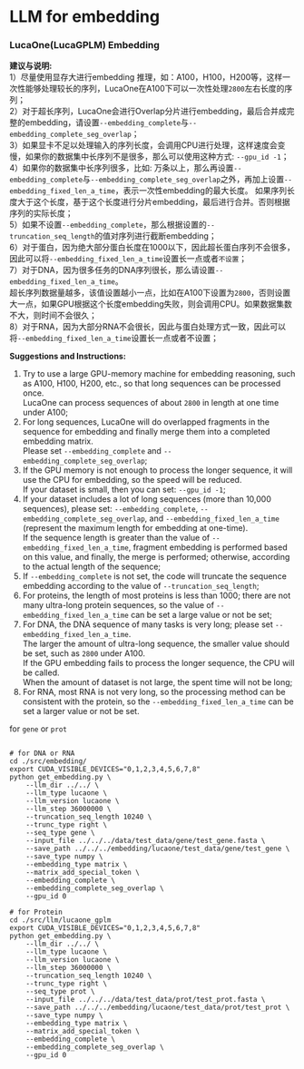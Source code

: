 # LLM for embedding     

### LucaOne(LucaGPLM) Embedding     

**建议与说明:**         
1）尽量使用显存大进行embedding 推理，如：A100，H100，H200等，这样一次性能够处理较长的序列，LucaOne在A100下可以一次性处理`2800`左右长度的序列；   
2）对于超长序列，LucaOne会进行Overlap分片进行embedding，最后合并成完整的embedding，请设置`--embedding_complete`与`--embedding_complete_seg_overlap`；    
3）如果显卡不足以处理输入的序列长度，会调用CPU进行处理，这样速度会变慢，如果你的数据集中长序列不是很多，那么可以使用这种方式: `--gpu_id -1`；      
4）如果你的数据集中长序列很多，比如: 万条以上，那么再设置`--embedding_complete`与`--embedding_complete_seg_overlap`之外，再加上设置`--embedding_fixed_len_a_time`，表示一次性embedding的最大长度。
如果序列长度大于这个长度，基于这个长度进行分片embedding，最后进行合并。否则根据序列的实际长度；    
5）如果不设置`--embedding_complete`，那么根据设置的`--truncation_seq_length`的值对序列进行截断embedding；  
6）对于蛋白，因为绝大部分蛋白长度在1000以下，因此超长蛋白序列不会很多，因此可以将`--embedding_fixed_len_a_time`设置长一点或者`不设置`；    
7）对于DNA，因为很多任务的DNA序列很长，那么请设置`--embedding_fixed_len_a_time`。    
超长序列数据量越多，该值设置越小一点，比如在A100下设置为`2800`，否则设置大一点，如果GPU根据这个长度embedding失败，则会调用CPU。如果数据集数不大，则时间不会很久；          
8）对于RNA，因为大部分RNA不会很长，因此与蛋白处理方式一致，因此可以将`--embedding_fixed_len_a_time`设置长一点或者不设置；

**Suggestions and Instructions:**
1) Try to use a large GPU-memory machine for embedding reasoning, such as A100, H100, H200, etc., so that long sequences can be processed once.       
   LucaOne can process sequences of about `2800` in length at one time under A100;
2) For long sequences, LucaOne will do overlapped fragments in the sequence for embedding and finally merge them into a completed embedding matrix.        
   Please set `--embedding_complete` and `--embedding_complete_seg_overlap`;
3) If the GPU memory is not enough to process the longer sequence, it will use the CPU for embedding, so the speed will be reduced.       
   If your dataset is small, then you can set: `--gpu_id -1`;
4) If your dataset includes a lot of long sequences (more than 10,000 sequences), please set: `--embedding_complete`, `--embedding_complete_seg_overlap`, and `--embedding_fixed_len_a_time` (represent the maximum length for embedding at one-time).       
   If the sequence length is greater than the value of `--embedding_fixed_len_a_time`, fragment embedding is performed based on this value, and finally, the merge is performed; otherwise, according to the actual length of the sequence;
5) If `--embedding_complete` is not set, the code will truncate the sequence embedding according to the value of `--truncation_seq_length`;
6) For proteins, the length of most proteins is less than 1000; there are not many ultra-long protein sequences, so the value of `--embedding_fixed_len_a_time` can be set a large value or not be set;
7) For DNA, the DNA sequence of many tasks is very long; please set `--embedding_fixed_len_a_time`.  
   The larger the amount of ultra-long sequence, the smaller value should be set, such as `2800` under A100.      
   If the GPU embedding fails to process the longer sequence, the CPU will be called.      
   When the amount of dataset is not large, the spent time will not be long;
8) For RNA, most RNA is not very long, so the processing method can be consistent with the protein, so the `--embedding_fixed_len_a_time` can be set a larger value or not be set.


for `gene` or `prot`
```

# for DNA or RNA
cd ./src/embedding/
export CUDA_VISIBLE_DEVICES="0,1,2,3,4,5,6,7,8"
python get_embedding.py \
    --llm_dir ../../ \
    --llm_type lucaone \
    --llm_version lucaone \
    --llm_step 36000000 \
    --truncation_seq_length 10240 \
    --trunc_type right \
    --seq_type gene \
    --input_file ../../../data/test_data/gene/test_gene.fasta \
    --save_path ../../../embedding/lucaone/test_data/gene/test_gene \
    --save_type numpy \
    --embedding_type matrix \
    --matrix_add_special_token \
    --embedding_complete \
    --embedding_complete_seg_overlap \
    --gpu_id 0
    
# for Protein
cd ./src/llm/lucaone_gplm
export CUDA_VISIBLE_DEVICES="0,1,2,3,4,5,6,7,8"
python get_embedding.py \
    --llm_dir ../../ \
    --llm_type lucaone \
    --llm_version lucaone \
    --llm_step 36000000 \
    --truncation_seq_length 10240 \
    --trunc_type right \
    --seq_type prot \
    --input_file ../../../data/test_data/prot/test_prot.fasta \
    --save_path ../../../embedding/lucaone/test_data/prot/test_prot \
    --save_type numpy \
    --embedding_type matrix \
    --matrix_add_special_token \
    --embedding_complete \
    --embedding_complete_seg_overlap \
    --gpu_id 0


```
